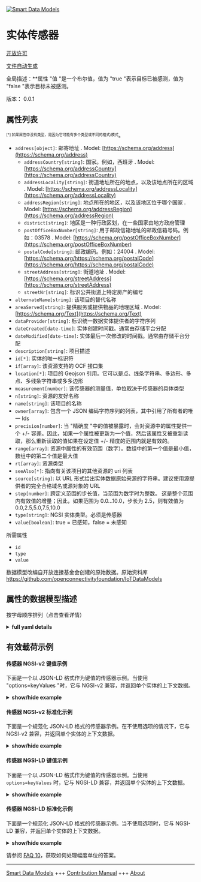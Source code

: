 <!-- 10-Header -->  
[![Smart Data Models](https://smartdatamodels.org/wp-content/uploads/2022/01/SmartDataModels_logo.png "Logo")](https://smartdatamodels.org)  
实体传感器  
=====<!-- /10-Header -->  
<!-- 15-License -->  
[开放许可](https://github.com/smart-data-models//dataModel.OCF/blob/master/Sensor/LICENSE.md)  
[文件自动生成](https://docs.google.com/presentation/d/e/2PACX-1vTs-Ng5dIAwkg91oTTUdt8ua7woBXhPnwavZ0FxgR8BsAI_Ek3C5q97Nd94HS8KhP-r_quD4H0fgyt3/pub?start=false&loop=false&delayms=3000#slide=id.gb715ace035_0_60)  
<!-- /15-License -->  
<!-- 20-Description -->  
全局描述：**属性 "值 "是一个布尔值，值为 "true "表示目标已被感测，值为 "false "表示目标未被感测。  
版本： 0.0.1  
<!-- /20-Description -->  
<!-- 30-PropertiesList -->  

## 属性列表  

<sup><sub>[*] 如果属性中没有类型，是因为它可能有多个类型或不同的格式/模式</sub></sup>。  
- `address[object]`: 邮寄地址  . Model: [https://schema.org/address](https://schema.org/address)	- `addressCountry[string]`: 国家。例如，西班牙  . Model: [https://schema.org/addressCountry](https://schema.org/addressCountry)  
	- `addressLocality[string]`: 街道地址所在的地点，以及该地点所在的区域  . Model: [https://schema.org/addressLocality](https://schema.org/addressLocality)  
	- `addressRegion[string]`: 地点所在的地区，以及该地区位于哪个国家  . Model: [https://schema.org/addressRegion](https://schema.org/addressRegion)  
	- `district[string]`: 地区是一种行政区划，在一些国家由地方政府管理    
	- `postOfficeBoxNumber[string]`: 用于邮政信箱地址的邮政信箱号码。例如：03578  . Model: [https://schema.org/postOfficeBoxNumber](https://schema.org/postOfficeBoxNumber)  
	- `postalCode[string]`: 邮政编码。例如：24004  . Model: [https://schema.org/https://schema.org/postalCode](https://schema.org/https://schema.org/postalCode)  
	- `streetAddress[string]`: 街道地址  . Model: [https://schema.org/streetAddress](https://schema.org/streetAddress)  
	- `streetNr[string]`: 标识公共街道上特定房产的编号    
- `alternateName[string]`: 该项目的替代名称  - `areaServed[string]`: 提供服务或提供物品的地理区域  . Model: [https://schema.org/Text](https://schema.org/Text)- `dataProvider[string]`: 标识统一数据实体提供者的字符序列  - `dateCreated[date-time]`: 实体创建时间戳。通常由存储平台分配  - `dateModified[date-time]`: 实体最后一次修改的时间戳。通常由存储平台分配  - `description[string]`: 项目描述  - `id[*]`: 实体的唯一标识符  - `if[array]`: 该资源支持的 OCF 接口集  - `location[*]`: 项目的 Geojson 引用。它可以是点、线条字符串、多边形、多点、多线条字符串或多多边形  - `measurement[number]`: 该传感器的测量值，单位取决于传感器的具体类型  - `n[string]`: 资源的友好名称  - `name[string]`: 该项目的名称  - `owner[array]`: 包含一个 JSON 编码字符序列的列表，其中引用了所有者的唯一 Ids  - `precision[number]`: 当 "精确度 "中的值被暴露时，会对资源中的属性提供一个 +/- 容差。因此，如果一个属性被更新为一个值，然后该属性又被重新读取，那么重新读取的值如果在设定值 +/- 精度的范围内就是有效的。  - `range[array]`: 资源中属性的有效范围（数字）。数组中的第一个值是最小值，数组中的第二个值是最大值  - `rt[array]`: 资源类型  - `seeAlso[*]`: 指向有关该项目的其他资源的 uri 列表  - `source[string]`: 以 URL 形式给出实体数据原始来源的字符串。建议使用源提供者的完全合格域名或源对象的 URL  - `step[number]`: 跨定义范围的步长值，当范围为数字时为整数。  这是整个范围内有效值的增量；因此，如果范围为 0.0...10.0，步长为 2.5，则有效值为 0.0,2.5,5.0,7.5,10.0  - `type[string]`: NGSI 实体类型。必须是传感器  - `value[boolean]`: true = 已感知，false = 未感知  <!-- /30-PropertiesList -->  
<!-- 35-RequiredProperties -->  
所需属性  
- `id`  - `type`  - `value`  <!-- /35-RequiredProperties -->  
<!-- 40-RequiredProperties -->  
数据模型改编自开放连接基金会创建的原始数据。原始资料库 https://github.com/openconnectivityfoundation/IoTDataModels  
<!-- /40-RequiredProperties -->  
<!-- 50-DataModelHeader -->  
## 属性的数据模型描述  
按字母顺序排列（点击查看详情）  
<!-- /50-DataModelHeader -->  
<!-- 60-ModelYaml -->  
<details><summary><strong>full yaml details</strong></summary>    
```yaml  
Sensor:    
  description: This Resource describes whether some value or property or entity has been sensed or not.The Property 'value' is a boolean.A value of 'true' means that the target has been sensed.A value of 'false' means that the target has not been sensed.    
  properties:    
    address:    
      description: The mailing address    
      properties:    
        addressCountry:    
          description: 'The country. For example, Spain'    
          type: string    
          x-ngsi:    
            model: https://schema.org/addressCountry    
            type: Property    
        addressLocality:    
          description: 'The locality in which the street address is, and which is in the region'    
          type: string    
          x-ngsi:    
            model: https://schema.org/addressLocality    
            type: Property    
        addressRegion:    
          description: 'The region in which the locality is, and which is in the country'    
          type: string    
          x-ngsi:    
            model: https://schema.org/addressRegion    
            type: Property    
        district:    
          description: 'A district is a type of administrative division that, in some countries, is managed by the local government'    
          type: string    
          x-ngsi:    
            type: Property    
        postOfficeBoxNumber:    
          description: 'The post office box number for PO box addresses. For example, 03578'    
          type: string    
          x-ngsi:    
            model: https://schema.org/postOfficeBoxNumber    
            type: Property    
        postalCode:    
          description: 'The postal code. For example, 24004'    
          type: string    
          x-ngsi:    
            model: https://schema.org/https://schema.org/postalCode    
            type: Property    
        streetAddress:    
          description: The street address    
          type: string    
          x-ngsi:    
            model: https://schema.org/streetAddress    
            type: Property    
        streetNr:    
          description: Number identifying a specific property on a public street    
          type: string    
          x-ngsi:    
            type: Property    
      type: object    
      x-ngsi:    
        model: https://schema.org/address    
        type: Property    
    alternateName:    
      description: An alternative name for this item    
      type: string    
      x-ngsi:    
        type: Property    
    areaServed:    
      description: The geographic area where a service or offered item is provided    
      type: string    
      x-ngsi:    
        model: https://schema.org/Text    
        type: Property    
    dataProvider:    
      description: A sequence of characters identifying the provider of the harmonised data entity    
      type: string    
      x-ngsi:    
        type: Property    
    dateCreated:    
      description: Entity creation timestamp. This will usually be allocated by the storage platform    
      format: date-time    
      type: string    
      x-ngsi:    
        type: Property    
    dateModified:    
      description: Timestamp of the last modification of the entity. This will usually be allocated by the storage platform    
      format: date-time    
      type: string    
      x-ngsi:    
        type: Property    
    description:    
      description: A description of this item    
      type: string    
      x-ngsi:    
        type: Property    
    id:    
      anyOf:    
        - description: Identifier format of any NGSI entity    
          maxLength: 256    
          minLength: 1    
          pattern: ^[\w\-\.\{\}\$\+\*\[\]`|~^@!,:\\]+$    
          type: string    
          x-ngsi:    
            type: Property    
        - description: Identifier format of any NGSI entity    
          format: uri    
          type: string    
          x-ngsi:    
            type: Property    
      description: Unique identifier of the entity    
      x-ngsi:    
        type: Property    
    if:    
      description: The OCF Interface set supported by this Resource    
      items:    
        enum:    
          - oic.if.baseline    
          - oic.if.s    
        maxLength: 64    
        type: string    
      minItems: 1    
      readOnly: true    
      type: array    
      uniqueItems: true    
      x-ngsi:    
        type: Property    
    location:    
      description: 'Geojson reference to the item. It can be Point, LineString, Polygon, MultiPoint, MultiLineString or MultiPolygon'    
      oneOf:    
        - description: Geojson reference to the item. Point    
          properties:    
            bbox:    
              items:    
                type: number    
              minItems: 4    
              type: array    
            coordinates:    
              items:    
                type: number    
              minItems: 2    
              type: array    
            type:    
              enum:    
                - Point    
              type: string    
          required:    
            - type    
            - coordinates    
          title: GeoJSON Point    
          type: object    
          x-ngsi:    
            type: GeoProperty    
        - description: Geojson reference to the item. LineString    
          properties:    
            bbox:    
              items:    
                type: number    
              minItems: 4    
              type: array    
            coordinates:    
              items:    
                items:    
                  type: number    
                minItems: 2    
                type: array    
              minItems: 2    
              type: array    
            type:    
              enum:    
                - LineString    
              type: string    
          required:    
            - type    
            - coordinates    
          title: GeoJSON LineString    
          type: object    
          x-ngsi:    
            type: GeoProperty    
        - description: Geojson reference to the item. Polygon    
          properties:    
            bbox:    
              items:    
                type: number    
              minItems: 4    
              type: array    
            coordinates:    
              items:    
                items:    
                  items:    
                    type: number    
                  minItems: 2    
                  type: array    
                minItems: 4    
                type: array    
              type: array    
            type:    
              enum:    
                - Polygon    
              type: string    
          required:    
            - type    
            - coordinates    
          title: GeoJSON Polygon    
          type: object    
          x-ngsi:    
            type: GeoProperty    
        - description: Geojson reference to the item. MultiPoint    
          properties:    
            bbox:    
              items:    
                type: number    
              minItems: 4    
              type: array    
            coordinates:    
              items:    
                items:    
                  type: number    
                minItems: 2    
                type: array    
              type: array    
            type:    
              enum:    
                - MultiPoint    
              type: string    
          required:    
            - type    
            - coordinates    
          title: GeoJSON MultiPoint    
          type: object    
          x-ngsi:    
            type: GeoProperty    
        - description: Geojson reference to the item. MultiLineString    
          properties:    
            bbox:    
              items:    
                type: number    
              minItems: 4    
              type: array    
            coordinates:    
              items:    
                items:    
                  items:    
                    type: number    
                  minItems: 2    
                  type: array    
                minItems: 2    
                type: array    
              type: array    
            type:    
              enum:    
                - MultiLineString    
              type: string    
          required:    
            - type    
            - coordinates    
          title: GeoJSON MultiLineString    
          type: object    
          x-ngsi:    
            type: GeoProperty    
        - description: Geojson reference to the item. MultiLineString    
          properties:    
            bbox:    
              items:    
                type: number    
              minItems: 4    
              type: array    
            coordinates:    
              items:    
                items:    
                  items:    
                    items:    
                      type: number    
                    minItems: 2    
                    type: array    
                  minItems: 4    
                  type: array    
                type: array    
              type: array    
            type:    
              enum:    
                - MultiPolygon    
              type: string    
          required:    
            - type    
            - coordinates    
          title: GeoJSON MultiPolygon    
          type: object    
          x-ngsi:    
            type: GeoProperty    
      x-ngsi:    
        type: GeoProperty    
    measurement:    
      description: 'Measured value for this sensor, units depend on the specific type of sensor'    
      readOnly: true    
      type: number    
      x-ngsi:    
        type: Property    
    n:    
      description: Friendly name of the Resource    
      maxLength: 64    
      readOnly: true    
      type: string    
      x-ngsi:    
        type: Property    
    name:    
      description: The name of this item    
      type: string    
      x-ngsi:    
        type: Property    
    owner:    
      description: A List containing a JSON encoded sequence of characters referencing the unique Ids of the owner(s)    
      items:    
        anyOf:    
          - description: Identifier format of any NGSI entity    
            maxLength: 256    
            minLength: 1    
            pattern: ^[\w\-\.\{\}\$\+\*\[\]`|~^@!,:\\]+$    
            type: string    
            x-ngsi:    
              type: Property    
          - description: Identifier format of any NGSI entity    
            format: uri    
            type: string    
            x-ngsi:    
              type: Property    
        description: Unique identifier of the entity    
        x-ngsi:    
          type: Property    
      type: array    
      x-ngsi:    
        type: Property    
    precision:    
      description: 'When exposed the value in ''precision'' provides a +/- tolerance against the Properties in the Resource. Thus if a Property is UPDATED to a value and that Property then RETRIEVED, the RETRIEVED value is valid if in the range of the set value +/- precision'    
      readOnly: true    
      type: number    
      x-ngsi:    
        type: Property    
    range:    
      description: 'The valid range for the Property in the Resource as a number. The first value in the array is the minimum value, the second value in the array is the maximum value'    
      items:    
        type: number    
      maxItems: 2    
      minItems: 2    
      readOnly: true    
      type: array    
      x-ngsi:    
        type: Property    
    rt:    
      description: The Resource Type    
      items:    
        enum:    
          - oic.r.sensor    
        maxLength: 64    
        type: string    
      minItems: 1    
      readOnly: true    
      type: array    
      uniqueItems: true    
      x-ngsi:    
        type: Property    
    seeAlso:    
      description: list of uri pointing to additional resources about the item    
      oneOf:    
        - items:    
            format: uri    
            type: string    
          minItems: 1    
          type: array    
        - format: uri    
          type: string    
      x-ngsi:    
        type: Property    
    source:    
      description: 'A sequence of characters giving the original source of the entity data as a URL. Recommended to be the fully qualified domain name of the source provider, or the URL to the source object'    
      type: string    
      x-ngsi:    
        type: Property    
    step:    
      description: 'Step value across the defined range an integer when the range is a number.  This is the increment for valid values across the range; so if range is 0.0..10.0 and step is 2.5 then valid values are 0.0,2.5,5.0,7.5,10.0'    
      readOnly: true    
      type: number    
      x-ngsi:    
        type: Property    
    type:    
      description: NGSI entity type. It has to be Sensor    
      enum:    
        - Sensor    
      type: string    
      x-ngsi:    
        type: Property    
    value:    
      description: 'true = sensed, false = not sensed'    
      readOnly: true    
      type: boolean    
      x-ngsi:    
        type: Property    
  required:    
    - value    
    - id    
    - type    
  type: object    
  x-derived-from: https://raw.githubusercontent.com/openconnectivityfoundation/IoTDataModels/master/GenericSensorResURI.swagger.json    
  x-disclaimer: 'Redistribution and use in source and binary forms, with or without modification, are permitted  provided that the license conditions are met. Copyleft (c) 2022 Contributors to Smart Data Models Program'    
  x-license-url: https://github.com/smart-data-models/dataModel.OCF/blob/master/Sensor/LICENSE.md    
  x-model-schema: https://smart-data-models.github.io/dataModel.OCF/Sensor/schema.json    
  x-model-tags: OCF    
  x-version: 0.0.1    
```  
</details>    
<!-- /60-ModelYaml -->  
<!-- 70-MiddleNotes -->  
<!-- /70-MiddleNotes -->  
<!-- 80-Examples -->  
## 有效载荷示例  
#### 传感器 NGSI-v2 键值示例  
下面是一个以 JSON-LD 格式作为键值的传感器示例。当使用 "options=keyValues "时，它与 NGSI-v2 兼容，并返回单个实体的上下文数据。  
<details><summary><strong>show/hide example</strong></summary>    
```json  
{  
    "id": "urn:ngsi-ld:Sensor:id:WPTP:35827884",  
    "dateCreated": "1996-08-31T15:15:49Z",  
    "dateModified": "1975-12-20T10:52:56Z",  
    "source": "Weight wait require experience my collection. Hold policy lead plant. Human indicate her only. Sea resource east sign into.",  
    "name": "She pull fill that. Avoid bed maintain mother. Wait this run particularly.",  
    "alternateName": "Along television foreign. Majority effort inside this best realize. Difficult note address newspaper talk according.",  
    "description": "Center north record side economy administration chance off. List need staff.",  
    "dataProvider": "Small leg upon live foot big. Direction morning address six.",  
    "owner": [  
        "urn:ngsi-ld:Sensor:items:KKJR:79761930",  
        "urn:ngsi-ld:Sensor:items:KGRZ:45195777"  
    ],  
    "seeAlso": [  
        "urn:ngsi-ld:Sensor:items:XBPZ:05320212"  
    ],  
    "location": {  
        "type": "Point",  
        "coordinates": [  
            38.113858,  
            67.542463  
        ]  
    },  
    "address": {  
        "streetAddress": "Ago law thank make challenge which travel. National fish national worry find affect. Tell prevent along west power science admit.",  
        "addressLocality": "Onto key gas we moment full together. Magaz",  
        "addressRegion": "These identify believ",  
        "addressCountry": "Data agency stay of mean expect analysis. Ever other cup eight not sure. Score fight practice notice.",  
        "postalCode": "Church many room worker affect huge claim. Scientist nothing do career. Cup other cultural soldier fact majority.",  
        "postOfficeBoxNumber": "Learn amount change or space everyone. Fear since as. Happen firm product blue store big quality.",  
        "streetNr": "Above whatever same stop ahead pattern rather. Instead hop",  
        "district": "Fish then different true since. Produce seat upon option fe"  
    },  
    "areaServed": "Level conference church system anyone.",  
    "rt": [  
        "oic.r.sensor"  
    ],  
    "value": false,  
    "measurement": 985.0,  
    "precision": 481.2,  
    "n": "Beat agreement house heavy arrive.",  
    "range": [  
        739.2,  
        759.3  
    ],  
    "step": 604.3,  
    "if": [  
        "oic.if.s"  
    ],  
    "type": "Sensor"  
}  
```  
</details>  
#### 传感器 NGSI-v2 标准化示例  
下面是一个规范化 JSON-LD 格式的传感器示例。在不使用选项的情况下，它与 NGSI-v2 兼容，并返回单个实体的上下文数据。  
<details><summary><strong>show/hide example</strong></summary>    
```json  
{  
    "id": "urn:ngsi-ld:Sensor:id:WPTP:35827884",  
    "dateCreated": {  
        "type": "DateTime",  
        "value": "1996-08-31T15:15:49Z"  
    },  
    "dateModified": {  
        "type": "DateTime",  
        "value": "1975-12-20T10:52:56Z"  
    },  
    "source": {  
        "type": "Text",  
        "value": "Weight wait require experience my collection. Hold policy lead plant. Human indicate her only. Sea resource east sign into."  
    },  
    "name": {  
        "type": "Text",  
        "value": "She pull fill that. Avoid bed maintain mother. Wait this run particularly."  
    },  
    "alternateName": {  
        "type": "Text",  
        "value": "Along television foreign. Majority effort inside this best realize. Difficult note address newspaper talk according."  
    },  
    "description": {  
        "type": "Text",  
        "value": "Center north record side economy administration chance off. List need staff."  
    },  
    "dataProvider": {  
        "type": "Text",  
        "value": "Small leg upon live foot big. Direction morning address six."  
    },  
    "owner": {  
        "type": "StructuredValue",  
        "value": [  
            "urn:ngsi-ld:Sensor:items:KKJR:79761930",  
            "urn:ngsi-ld:Sensor:items:KGRZ:45195777"  
        ]  
    },  
    "seeAlso": {  
        "type": "StructuredValue",  
        "value": [  
            "urn:ngsi-ld:Sensor:items:XBPZ:05320212"  
        ]  
    },  
    "location": {  
        "type": "geo:json",  
        "value": {  
            "type": "Point",  
            "coordinates": [  
                38.113858,  
                67.542463  
            ]  
        }  
    },  
    "address": {  
        "type": "StructuredValue",  
        "value": {  
            "streetAddress": "Ago law thank make challenge which travel. National fish national worry find affect. Tell prevent along west power science admit.",  
            "addressLocality": "Onto key gas we moment full together. Magaz",  
            "addressRegion": "These identify believ",  
            "addressCountry": "Data agency stay of mean expect analysis. Ever other cup eight not sure. Score fight practice notice.",  
            "postalCode": "Church many room worker affect huge claim. Scientist nothing do career. Cup other cultural soldier fact majority.",  
            "postOfficeBoxNumber": "Learn amount change or space everyone. Fear since as. Happen firm product blue store big quality.",  
            "streetNr": "Above whatever same stop ahead pattern rather. Instead hop",  
            "district": "Fish then different true since. Produce seat upon option fe"  
        }  
    },  
    "areaServed": {  
        "type": "Text",  
        "value": "Level conference church system anyone."  
    },  
    "rt": {  
        "type": "StructuredValue",  
        "value": [  
            "oic.r.sensor"  
        ]  
    },  
    "value": {  
        "type": "Boolean",  
        "value": false  
    },  
    "measurement": {  
        "type": "Number",  
        "value": 985.0  
    },  
    "precision": {  
        "type": "Number",  
        "value": 481.2  
    },  
    "n": {  
        "type": "Text",  
        "value": "Beat agreement house heavy arrive."  
    },  
    "range": {  
        "type": "StructuredValue",  
        "value": [  
            739.2,  
            759.3  
        ]  
    },  
    "step": {  
        "type": "Number",  
        "value": 604.3  
    },  
    "if": {  
        "type": "StructuredValue",  
        "value": [  
            "oic.if.s"  
        ]  
    },  
    "type": "Sensor"  
}  
```  
</details>  
#### 传感器 NGSI-LD 键值示例  
下面是一个以 JSON-LD 格式作为键值的传感器示例。当使用 `options=keyValues` 时，它与 NGSI-LD 兼容，并返回单个实体的上下文数据。  
<details><summary><strong>show/hide example</strong></summary>    
```json  
{  
    "id": "urn:ngsi-ld:Sensor:id:WPTP:35827884",  
    "dateCreated": "1996-08-31T15:15:49Z",  
    "dateModified": "1975-12-20T10:52:56Z",  
    "source": "Weight wait require experience my collection. Hold policy lead plant. Human indicate her only. Sea resource east sign into.",  
    "name": "She pull fill that. Avoid bed maintain mother. Wait this run particularly.",  
    "alternateName": "Along television foreign. Majority effort inside this best realize. Difficult note address newspaper talk according.",  
    "description": "Center north record side economy administration chance off. List need staff.",  
    "dataProvider": "Small leg upon live foot big. Direction morning address six.",  
    "owner": [  
        "urn:ngsi-ld:Sensor:items:KKJR:79761930",  
        "urn:ngsi-ld:Sensor:items:KGRZ:45195777"  
    ],  
    "seeAlso": [  
        "urn:ngsi-ld:Sensor:items:XBPZ:05320212"  
    ],  
    "location": {  
        "type": "Point",  
        "coordinates": [  
            38.113858,  
            67.542463  
        ]  
    },  
    "address": {  
        "streetAddress": "Ago law thank make challenge which travel. National fish national worry find affect. Tell prevent along west power science admit.",  
        "addressLocality": "Onto key gas we moment full together. Magaz",  
        "addressRegion": "These identify believ",  
        "addressCountry": "Data agency stay of mean expect analysis. Ever other cup eight not sure. Score fight practice notice.",  
        "postalCode": "Church many room worker affect huge claim. Scientist nothing do career. Cup other cultural soldier fact majority.",  
        "postOfficeBoxNumber": "Learn amount change or space everyone. Fear since as. Happen firm product blue store big quality.",  
        "streetNr": "Above whatever same stop ahead pattern rather. Instead hop",  
        "district": "Fish then different true since. Produce seat upon option fe"  
    },  
    "areaServed": "Level conference church system anyone.",  
    "rt": [  
        "oic.r.sensor"  
    ],  
    "value": false,  
    "measurement": 985.0,  
    "precision": 481.2,  
    "n": "Beat agreement house heavy arrive.",  
    "range": [  
        739.2,  
        759.3  
    ],  
    "step": 604.3,  
    "if": [  
        "oic.if.s"  
    ],  
    "type": "Sensor",  
    "@context": [  
        "https://smartdatamodels.org/context.jsonld"  
    ]  
}  
```  
</details>  
#### 传感器 NGSI-LD 标准化示例  
下面是一个规范化 JSON-LD 格式的传感器示例。当不使用选项时，它与 NGSI-LD 兼容，并返回单个实体的上下文数据。  
<details><summary><strong>show/hide example</strong></summary>    
```json  
{  
    "id": "urn:ngsi-ld:Sensor:id:WPTP:35827884",  
    "dateCreated": {  
        "type": "Property",  
        "value": {  
            "@type": "DateTime",  
            "@value": "1996-08-31T15:15:49Z"  
        }  
    },  
    "dateModified": {  
        "type": "Property",  
        "value": {  
            "@type": "DateTime",  
            "@value": "1975-12-20T10:52:56Z"  
        }  
    },  
    "source": {  
        "type": "Property",  
        "value": "Weight wait require experience my collection. Hold policy lead plant. Human indicate her only. Sea resource east sign into."  
    },  
    "name": {  
        "type": "Property",  
        "value": "She pull fill that. Avoid bed maintain mother. Wait this run particularly."  
    },  
    "alternateName": {  
        "type": "Property",  
        "value": "Along television foreign. Majority effort inside this best realize. Difficult note address newspaper talk according."  
    },  
    "description": {  
        "type": "Property",  
        "value": "Center north record side economy administration chance off. List need staff."  
    },  
    "dataProvider": {  
        "type": "Property",  
        "value": "Small leg upon live foot big. Direction morning address six."  
    },  
    "owner": {  
        "type": "Property",  
        "value": [  
            "urn:ngsi-ld:Sensor:items:KKJR:79761930",  
            "urn:ngsi-ld:Sensor:items:KGRZ:45195777"  
        ]  
    },  
    "seeAlso": {  
        "type": "Property",  
        "value": [  
            "urn:ngsi-ld:Sensor:items:XBPZ:05320212"  
        ]  
    },  
    "location": {  
        "type": "GeoProperty",  
        "value": {  
            "type": "Point",  
            "coordinates": [  
                38.113858,  
                67.542463  
            ]  
        }  
    },  
    "address": {  
        "type": "Property",  
        "value": {  
            "streetAddress": "Ago law thank make challenge which travel. National fish national worry find affect. Tell prevent along west power science admit.",  
            "addressLocality": "Onto key gas we moment full together. Magaz",  
            "addressRegion": "These identify believ",  
            "addressCountry": "Data agency stay of mean expect analysis. Ever other cup eight not sure. Score fight practice notice.",  
            "postalCode": "Church many room worker affect huge claim. Scientist nothing do career. Cup other cultural soldier fact majority.",  
            "postOfficeBoxNumber": "Learn amount change or space everyone. Fear since as. Happen firm product blue store big quality.",  
            "streetNr": "Above whatever same stop ahead pattern rather. Instead hop",  
            "district": "Fish then different true since. Produce seat upon option fe"  
        }  
    },  
    "areaServed": {  
        "type": "Property",  
        "value": "Level conference church system anyone."  
    },  
    "rt": {  
        "type": "Property",  
        "value": [  
            "oic.r.sensor"  
        ]  
    },  
    "value": {  
        "type": "Property",  
        "value": false  
    },  
    "measurement": {  
        "type": "Property",  
        "value": 985.0  
    },  
    "precision": {  
        "type": "Property",  
        "value": 481.2  
    },  
    "n": {  
        "type": "Property",  
        "value": "Beat agreement house heavy arrive."  
    },  
    "range": {  
        "type": "Property",  
        "value": [  
            739.2,  
            759.3  
        ]  
    },  
    "step": {  
        "type": "Property",  
        "value": 604.3  
    },  
    "if": {  
        "type": "Property",  
        "value": [  
            "oic.if.s"  
        ]  
    },  
    "type": "Sensor",  
    "@context": [  
        "https://smartdatamodels.org/context.jsonld"  
    ]  
}  
```  
</details><!-- /80-Examples -->  
<!-- 90-FooterNotes -->  
<!-- /90-FooterNotes -->  
<!-- 95-Units -->  
请参阅 [FAQ 10](https://smartdatamodels.org/index.php/faqs/)，获取如何处理幅度单位的答案。  
<!-- /95-Units -->  
<!-- 97-LastFooter -->  
---  
[Smart Data Models](https://smartdatamodels.org) +++ [Contribution Manual](https://bit.ly/contribution_manual) +++ [About](https://bit.ly/Introduction_SDM)<!-- /97-LastFooter -->  
